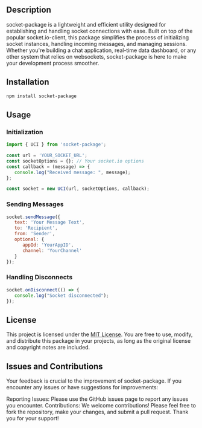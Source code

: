 ## Description

socket-package is a lightweight and efficient utility designed for establishing and handling socket connections with ease. Built on top of the popular socket.io-client, this package simplifies the process of initializing socket instances, handling incoming messages, and managing sessions. Whether you're building a chat application, real-time data dashboard, or any other system that relies on websockets, socket-package is here to make your development process smoother.

## Installation 

```bash
npm install socket-package
```

## Usage 
### Initialization
```javascript
import { UCI } from 'socket-package';

const url = 'YOUR_SOCKET_URL';
const socketOptions = {}; // Your socket.io options
const callback = (message) => {
   console.log("Received message: ", message);
};

const socket = new UCI(url, socketOptions, callback);
```

### Sending Messages
```javascript
socket.sendMessage({
   text: 'Your Message Text',
   to: 'Recipient',
   from: 'Sender',
   optional: {
      appId: 'YourAppID',
      channel: 'YourChannel'
   }
});
```

### Handling Disconnects
```javascript
socket.onDisconnect(() => {
   console.log("Socket disconnected");
});
```


## License

This project is licensed under the [MIT License](https://opensource.org/license/mit/). You are free to use, modify, and distribute this package in your projects, as long as the original license and copyright notes are included.

## Issues and Contributions

Your feedback is crucial to the improvement of socket-package. If you encounter any issues or have suggestions for improvements: 

Reporting Issues: Please use the GitHub issues page to report any issues you encounter.
Contributions: We welcome contributions! Please feel free to fork the repository, make your changes, and submit a pull request.
Thank you for your support!